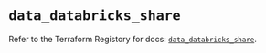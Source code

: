 # `data_databricks_share`

Refer to the Terraform Registory for docs: [`data_databricks_share`](https://registry.terraform.io/providers/databricks/databricks/1.31.1/docs/data-sources/share).
